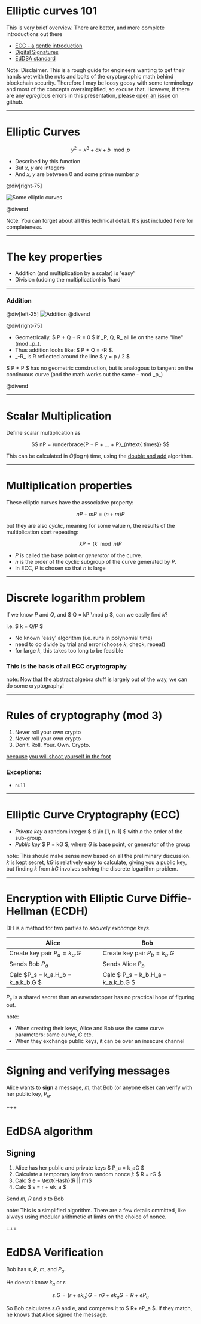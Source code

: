 # Elliptic curves 101

This is very brief overview. There are better, and more complete introductions out there

* [ECC - a gentle introduction](http://andrea.corbellini.name/2015/05/17/elliptic-curve-cryptography-a-gentle-introduction/)
* [Digital Signatures](http://blog.oleganza.com/post/162861219668/eli5-how-digital-signatures-actually-work)
* [EdDSA standard](https://tools.ietf.org/html/rfc8032)

Note: Disclaimer. This is a rough guide for engineers wanting to get their hands wet with the nuts and bolts
of the cryptographic math behind blockchain security. Therefore I may be loosy goosy with some terminology 
and most of the concepts oversimplified, so excuse that. However, if there are any _egregious_ errors in this 
presentation, please [open an issue](https://github.com/tari-labs/tari-university/issues) on github.

---

# Elliptic Curves

$$ y^2 = x^3 + ax + b \mod p$$

* Described by this function
* But _x, y_ are integers
* And _x, y_ are between 0 and some prime number _p_

@div[right-75]

![Some elliptic curves](http://andrea.corbellini.name/images/curves.png)

@divend

Note: You can forget about all this technical detail. It's just included here for completeness.

---

# The key properties

* Addition (and multiplication by a scalar) is 'easy'
* Division (udoing the multiplication) is 'hard'

---

### Addition

@div[left-25]
![Addition](http://andrea.corbellini.name/images/point-addition.png)
@divend

@div[right-75]
<ul>
<li>Geometrically, $ P + Q + R = 0 $ if _P, Q, R_ all lie on the same "line" (mod _p_).
<li>Thus addition looks like: $ P + Q = -R $.
<li>_-R_ is R reflected around the line $ y = p / 2 $
</ul>

<p>
$ P + P $ has no geometric construction, but is analogous to tangent on the continuous curve 
(and the math works out the same - mod _p_)
</p>
@divend

---

# Scalar Multiplication

Define scalar multiplication as 

$$ nP = \underbrace{P + P + ... + P}_{n\text{ times}} $$

This can be calculated in $O(\log n)$ time, using the [double and add](http://andrea.corbellini.name/2015/05/17/elliptic-curve-cryptography-a-gentle-introduction/#double-and-add)
algorithm. 

---

# Multiplication properties

These elliptic curves have the associative property:

$$ nP + mP = (n+m)P $$

but they are also _cyclic_, meaning for some value _n_, the results of the multiplication start repeating:

$$ kP = (k \mod n)P $$

* _P_ is called the base point or _generator_ of the curve.
* _n_ is the order of the cyclic subgroup of the curve generated by _P_.
* In ECC, _P_ is chosen so that _n_ is large

---

# Discrete logarithm problem

If we know _P_ and _Q_, and $ Q = kP \mod p $, can we easily find _k_?

i.e. $ k = Q/P $ 

* No known 'easy' algorithm (i.e. runs in polynomial time)
* need to do divide by trial and error (choose _k_, check, repeat)
* for large _k_, this takes too long to be feasible

### This is the basis of all ECC cryptography

note: Now that the abstract algebra stuff is largely out of the way, we can do some cryptography!

---

# Rules of cryptography (mod 3)

1. Never roll your own crypto
1. Never roll your own crypto
1. Don't. Roll. Your. Own. Crypto.

[because](http://andrea.corbellini.name/2015/05/30/elliptic-curve-cryptography-ecdh-and-ecdsa#random-curves)
 [you will shoot yourself in the foot](https://medium.com/@neha/cryptographic-vulnerabilities-in-iota-9a6a9ddc4367)

### Exceptions: 
* `null`

---

# Elliptic Curve Cryptography (ECC)

* *Private key* a random integer $ d \in [1, n-1] $ with _n_ the order of the sub-group.
* *Public key* $ P = kG $, where _G_ is base point, or generator of the group

note: This should make sense now based on all the preliminary discussion. _k_ is kept secret, _kG_ is relatively 
easy to calculate, giving you a public key, but finding _k_ from _kG_ involves solving the discrete logarithm problem.

---

# Encryption with Elliptic Curve Diffie-Hellman (ECDH)

DH is a method for two parties to _securely exchange keys_.

| Alice              | Bob             
---------------------|------------------
| Create key pair $P_a = k_a.G$     | Create key pair $P_b = k_b.G$
| Sends Bob $P_a$                   | Sends Alice $P_b$
| Calc $P_s = k_a.H_b = k_a.k_b.G $ | Calc $ P_s = k_b.H_a = k_a.k_b.G $ 

$P_s$ is a shared secret than an eavesdropper has no practical hope of figuring out.

note: 
* When creating their keys, Alice and Bob use the same curve parameters: same curve, _G_ etc.
* When they exchange public keys, it can be over an insecure channel 

---

# Signing and verifying messages

Alice wants to **sign** a message, _m_, that Bob (or anyone else) can verify with her public key, $P_a$.

+++

# EdDSA algorithm

## Signing

1. Alice has her public and private keys $ P_a = k_aG $
1. Calculate a temporary key from random nonce _j_: $ R = rG $ 
1. Calc $ e = \text{Hash}(R || m)$
1. Calc $ s = r + ek_a $

Send _m_, _R_ and _s_ to Bob

note: This is a simplified algorithm. There are a few details ommitted, 
like always using modular arithmetic at limits on the choice of nonce.

+++

# EdDSA Verification

Bob has _s_, _R_, _m_, and $P_a$.

He doesn't know $k_a$ or _r_.

$$ s.G = (r + ek_a)G
       = rG + ek_aG
       = R + eP_a
$$

So Bob calculates _s.G_ and e, and compares it to $ R+ eP_a $.
If they match, he knows that Alice signed the message.





  







